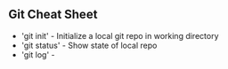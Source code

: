 ## Git Cheat Sheet

* 'git init' - Initialize a local git repo in working directory
* 'git status' - Show state of local repo
* 'git log' - 
